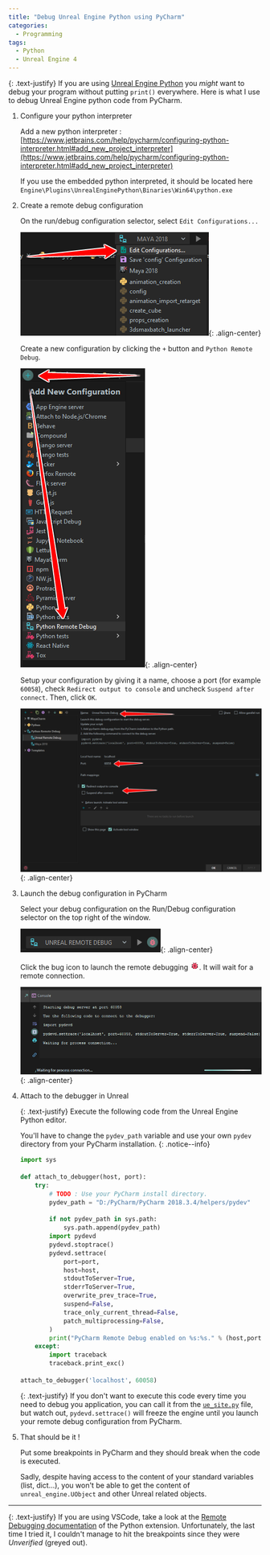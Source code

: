 ```yaml
---
title: "Debug Unreal Engine Python using PyCharm"
categories:
  - Programming
tags:
  - Python
  - Unreal Engine 4
---
```

{: .text-justify}
If you are using [Unreal Engine Python](https://github.com/20tab/UnrealEnginePython) you *might* want to debug your program without putting ```print()``` everywhere.
Here is what I use to debug Unreal Engine python code from PyCharm.

1. Configure your python interpreter

   Add a new python interpreter : [https://www.jetbrains.com/help/pycharm/configuring-python-interpreter.html#add_new_project_interpreter](https://www.jetbrains.com/help/pycharm/configuring-python-interpreter.html#add_new_project_interpreter)

   If you use the embedded python interpreted, it should be located here ```Engine\Plugins\UnrealEnginePython\Binaries\Win64\python.exe```

2. Create a remote debug configuration

   On the run/debug configuration selector, select ```Edit Configurations...```

   ![edit config](/assets/images/articles/debug-unreal-engine-python-using-pycharm/addconfiguration.png){: .align-center}

   Create a new configuration by clicking the ```+``` button and ```Python Remote Debug```.

   ![add remote](/assets/images/articles/debug-unreal-engine-python-using-pycharm/addremoteconfig.png){: .align-center}

   Setup your configuration by giving it a name, choose a port (for example ```60058```), check ```Redirect output to console``` and uncheck ```Suspend after connect```. Then, click ```OK```.

   ![setup remote](/assets/images/articles/debug-unreal-engine-python-using-pycharm/setupconfig.png){: .align-center}

3. Launch the debug configuration in PyCharm

   Select your debug configuration on the Run/Debug configuration selector on the top right of the window.

   ![enable remote](/assets/images/articles/debug-unreal-engine-python-using-pycharm/enableremote.png){: .align-center}

   Click the bug icon to launch the remote debugging ![bug](/assets/images/articles/debug-unreal-engine-python-using-pycharm/bug.png). It will wait for a remote connection.

   ![wait](/assets/images/articles/debug-unreal-engine-python-using-pycharm/wait.png){: .align-center}

4. Attach to the debugger in Unreal

   {: .text-justify}
   Execute the following code from the Unreal Engine Python editor.

   You'll have to change the ```pydev_path``` variable and use your own ```pydev``` directory from your PyCharm installation. 
   {: .notice--info}
   ```python
   import sys

   def attach_to_debugger(host, port):
       try:
           # TODO : Use your PyCharm install directory.
           pydev_path = "D:/PyCharm/PyCharm 2018.3.4/helpers/pydev"

           if not pydev_path in sys.path:
               sys.path.append(pydev_path)
           import pydevd
           pydevd.stoptrace()
           pydevd.settrace(
               port=port,
               host=host,
               stdoutToServer=True,
               stderrToServer=True,
               overwrite_prev_trace=True,
               suspend=False,
               trace_only_current_thread=False,
               patch_multiprocessing=False,
           )
           print("PyCharm Remote Debug enabled on %s:%s." % (host,port))
       except:
           import traceback
           traceback.print_exc()

   attach_to_debugger('localhost', 60058)
   ```

   {: .text-justify}
   If you don't want to execute this code every time you need to debug you application, you can call it from the [```ue_site.py```](https://github.com/20tab/UnrealEnginePython#the-ue_sitepy-file) file, but watch out, ```pydevd.settrace()``` will freeze the engine until you launch your remote debug configuration from PyCharm.

5. That should be it !

   Put some breakpoints in PyCharm and they should break when the code is executed.

   Sadly, despite having access to the content of your standard variables (list, dict...), you won't be able to get the content of ```unreal_engine.UObject``` and other Unreal related objects.

___

{: .text-justify}
If you are using VSCode, take a look at the [Remote Debugging documentation](https://code.visualstudio.com/docs/python/debugging#_remote-debugging) of the Python extension.
Unfortunately, the last time I tried it, I couldn't manage to hit the breakpoints since they were *Unverified* (greyed out).
